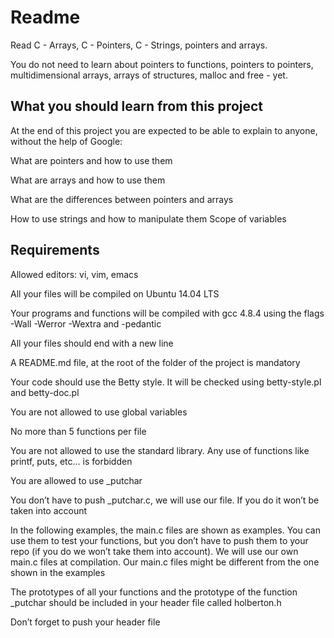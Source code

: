 # Readme
Read C - Arrays, C - Pointers, C - Strings, pointers and arrays.

You do not need to learn about pointers to functions, pointers to pointers, multidimensional arrays, arrays of structures, malloc and free - yet.

## What you should learn from this project
At the end of this project you are expected to be able to explain to anyone, without the help of Google:

What are pointers and how to use them

What are arrays and how to use them

What are the differences between pointers and arrays

How to use strings and how to manipulate them
Scope of variables

## Requirements
Allowed editors: vi, vim, emacs

All your files will be compiled on Ubuntu 14.04 LTS

Your programs and functions will be compiled with gcc 4.8.4 using the flags -Wall -Werror -Wextra and -pedantic

All your files should end with a new line

A README.md file, at the root of the folder of the project is mandatory

Your code should use the Betty style. It will be checked using betty-style.pl and betty-doc.pl

You are not allowed to use global variables

No more than 5 functions per file

You are not allowed to use the standard library. Any use of functions like printf, puts, etc… is forbidden

You are allowed to use _putchar

You don’t have to push _putchar.c, we will use our file. If you do it won’t be taken into account

In the following examples, the main.c files are shown as examples. You can use them to test your functions, but you don’t have to push them to your repo (if you do we won’t take them into account). We will use our own main.c files at compilation. Our main.c files might be different from the one shown in the examples

The prototypes of all your functions and the prototype of the function _putchar should be included in your header file called holberton.h

Don’t forget to push your header file
